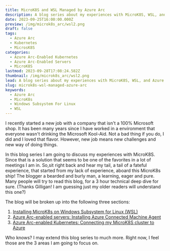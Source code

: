 ```yaml
---
title: MicroK8S and WSL Managed by Azure Arc
description: A blog series about my experiences with MicroK8S, WSL, and Azure Arc
date: 2023-09-25T16:00:00.000Z
preview: /img/microk8s_arc/wsl2.png
draft: false
tags:
  - Azure Arc
  - Kubernetes
  - MicrosK8S
categories:
  - Azure Arc-Enabled Kubernetes
  - Azure Arc-Enabled Servers
  - MicroK8S
lastmod: 2023-09-28T17:08:24.582Z
thumbnail: /img/microk8s_arc/wsl2.png
lead: A blog series about my experiences with MicroK8S, WSL, and Azure Arc
slug: microk8s-wsl-managed-azure-arc
keywords:
  - Azure Arc
  - MicroK8s
  - Windows Subsystem For Linux
  - WSL
---
```

I recently started a new job with a company that isn't a 100% Microsoft shop. It has been many years since I have worked in a environment that everyone wasn't drinking the Microsoft Kool-Aid. Not a bad thing if you do, I did and I loved that flavor. However, new job means new challenges and new way of doing things.

In this blog series I am going to discuss my experiences with MicroK8S.  Since that is a solution that seems to be one of the favorites in a lot of meetings I am in. So,sit right back and hear my tail, a tail of a fateful experience, that started from my lack of experience, aboard this MicroK8s ship!  The blogger a bearded and burly man, a learning, eager and pure.  Many people will try to read this blog, for a 3 hour technical deep dive for sure.  (Thanks Gilligan! I am guessing just my older readers will understand this one?)

The blog will be broken up into the following three sections:

1. [Installing MicroK8s on Windows Subsystem for Linux (WSL)](https://www.thisismydemo.cloud/post/microk8s-wsl-managed-azure-arc-part-ii-installing-microk8s-wsl/)
2. [Azure Arc-enabled servers:  Installing Azure Connected Machine Agent](https://www.thisismydemo.cloud/post/microk8s-wsl-managed-azure-arc-part-iii-azure-arc/)
3. [Azure Arc-enabled Kubernetes:  Connecting my MicroK8S cluster to Azure](https://www.thisismydemo.cloud/post/microk8s-wsl-managed-azure-arc-part-iv-arc-kubernetes/)

Who knows?  I may extend this blog series to much more. Right now, I feel those are the 3 areas I am going to focus on.